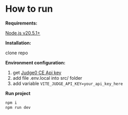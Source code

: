 
# How to run
**Requirements:** 

[Node.js v20.5.1+](https://nodejs.org/en)

**Installation:**

clone repo

**Environment configuration:**

1. get [Judge0 CE Api key](https://rapidapi.com/judge0-official/api/judge0-ce/pricing)
2. add file .env.local into src/ folder
3. add variable ```VITE_JUDGE_API_KEY=your_api_key_here```

**Run project**
```cmd
npm i
npm run dev
```
